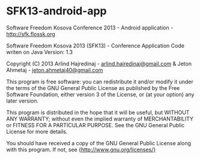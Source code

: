 SFK13-android-app
=================

Software Freedom Kosova Conference 2013 - Android application - http://sfk.flossk.org



Software Freedom Kosova 2013 (SFK13) - Conference Application
Code writen on Java
Version: 1.3

Copyright (C) 2013 Arlind Hajredinaj - arlind.hajredinaj@gmail.com & Jeton Ahmetaj - jeton.ahmetaj40@gmail.com 

This program is free software: you can redistribute it and/or modify
it under the terms of the GNU General Public License as published by
the Free Software Foundation, either version 3 of the License, or
(at your option) any later version.

This program is distributed in the hope that it will be useful,
but WITHOUT ANY WARRANTY; without even the implied warranty of
MERCHANTABILITY or FITNESS FOR A PARTICULAR PURPOSE.  See the
GNU General Public License for more details.

You should have received a copy of the GNU General Public License
along with this program.  If not, see {http://www.gnu.org/licenses/}
